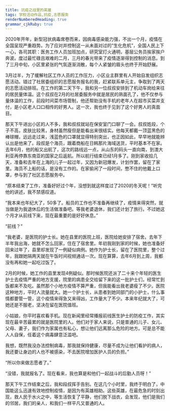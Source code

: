 ```yaml
---
title: 抗疫之战里的英雄
tags: 学校活动作品,抗疫,志愿服务
renderNumberedHeading: true
grammar_cjkRuby: true
---
```

2020年开年，新型冠状病毒席卷而来，因病毒感染能力强，不出一个月，疫情在全国呈现严重趋势。为了应对并控制这一从未面对过的“生化危机”，全国人民上下一心，各司其职：医务工作人员加班加点，研究室灯火通明，基层公务员挨家挨户奔波。度过最忙碌且艰难的二月，三月的春光带来了疫情逐渐得到控制的消息。到了三月中旬，小区里紧张的气氛逐渐消散，每个人紧皱的眉头也终于开始舒展。  


3月过半，为了缓解社区工作人员的工作压力，小区业主群里有人开始自发组织志愿活动。错过了社居委组织的志愿服务报名的我，赶紧联系单元主，争取到了两天的志愿活动排班。在工作的第二天下午，我和另一位叔叔安排到了机动车岗给来往的居民量体温。这个叔叔在2月的社居委服务中就是居民的熟面孔了，他不仅参与量体温的工作，前段时间菜市场管制，他还帮助没有手机的老年人在超市买菜并支付，是小区老人口口相传的好男人。这一次，我也终于见到了这个好男人的真面目。  


那天下午进出小区的人不多，我和叔叔就站在保安室门口聊了一会。叔叔姓段，个子不高，皮肤比较黑，身材虽然瘦但是能看出来很结实。他每天都戴一顶蓝黑色的棒球帽，远远走过来，浅蓝色的口罩就显得特别突出，也正因如此，早早地就能辨认出是他来了。段叔是个海员，跟着商船在日韩那片海域送货，平时基本不在家。去年6月，他的船又出航了，这次的路线远一点，从山东的码头一直向南，到澳大利亚再停靠东南亚的国家之后返航。所以航行结束已经1月多了。刚到家收拾几天，准备和去年在上海的儿子一起过年，又因为新冠爆发，计划作罢，留在了家里。海员不上船的话，是没有工作的。在家偷闲了一段时间，憋不住的他戴上口罩，参与到了社区志愿服务中。  


“原本结束了工作，准备好好过个年，没想到就这样度过了2020的冬天呢！”听完他的讲述，我不禁感叹道。  

“我本来也年纪大了，50多了。船员的工作也不准备再继续了，疫情来得突然，就当做是为我退休后的生活做准备吧。等我老婆退休，我们还计划了旅行。不过她这个月才从前线下来，现在最重要的是好好休息。”  

“前线？”  

“我老婆，是医院的护士长。她在县里的医院上班，医院给她安排了宿舍。去年下半年我出海，她就不怎么回家，住在了宿舍里。年初我刚到家的时候，她也准备好回来过年了，县里却发现了一例疑似病例。她作为护士长，留在了医院里，整个过年，我跟她隔两天就在午饭时间视频通话一次。现在算算，去年6月到上周，我都没有再和她一起吃过饭了。  

2月的时候，她工作的县里发现4例疑似。那时候医院还派了二十来个年轻的医生护士去疫情严重的地方支援，院里的病患全交给留下来的这一批护士们，经常忙到饭都来不及吃。虽然那个小地方疫情不算严重，但我能看出我老婆瘦了不少。医院这种地方，平时人流量就大。她一个护士长，从患者到她同部门的小护士，什么事情都要管一管，这个疫情来得急又来得凶，工作量大了不少。本来年纪就大了，可她还是不服老，坚决在留在医院值班。  

小姑娘，你平时喜欢看手机。现在新闻里经常播报前线医生护士的防疫工作，其实现在最辛苦最累的就是医院里的人。他们对于家人来说，只是普通的儿子、女儿、父母、妻子，我们作为家属也有私心，想让他们远离那么危险的地方。可是总不能人人自保，任着这个病毒肆意泛滥吧。  

我想，既然我没办法控制病毒，那我就保持健康，尽量不成为让他们看护的病人，我还要让身边的人也不被感染，不去医院增加医护人员的负担。”  

“所以你来做志愿者了。”   

“没错，我就报名了。现在看来，我也算是和他们一起战斗的后勤人员呀！”  


那天下午工作结束之后，我和段叔挥手告别。在这几个小时里，我终于明白了，中国能这么迅速有效地控制疫情，是因为有英雄相助。这些英雄，在最危急的时刻出现，救人民于水火之中，等生活恢复了平静，他们脱下战衣，会发现，他们是我们的邻居，我们的亲人，和我们一样平凡又普通的人。

